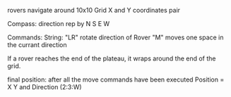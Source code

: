 rovers navigate around 10x10 Grid
X and Y coordinates pair

Compass:
direction rep by N S E W

Commands:
String:
"LR" rotate direction of Rover
"M" moves one space in the currant direction

If a rover reaches the end of the plateau, it wraps around the end of the grid.

final position:
after all the move commands have been executed
Position = X Y and Direction
(2:3:W)


